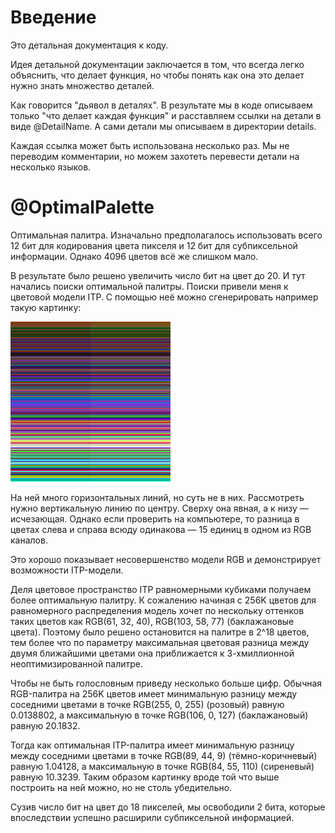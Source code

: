 # Введение
Это детальная документация к коду.

Идея детальной документации заключается в том, что всегда
легко объяснить, что делает функция, но чтобы понять как
она это делает нужно знать множество деталей.

Как говорится "дьявол в деталях". В результате мы в коде
описываем только "что делает каждая функция" и расставляем
ссылки на детали в виде @DetailName. А сами детали мы
описываем в директории details.

Каждая ссылка может быть использована несколько раз.
Мы не переводим комментарии, но можем захотеть перевести
детали на несколько языков.

# @OptimalPalette
Оптимальная палитра. Изначально предполагалось использовать
всего 12 бит для кодирования цвета пикселя и 12 бит для
субпиксельной информации. Однако 4096 цветов всё же слишком мало.

В результате было решено увеличить число бит на цвет до 20.
И тут начались поиски оптимальной палитры. Поиски привели
меня к цветовой модели ITP. С помощью неё можно сгенерировать
например такую картинку:

![Несовершенство цветовой модели RGB](../pictures/difftest.png)

На ней много горизонтальных линий, но суть не в них.
Рассмотреть нужно вертикальную линию по центру. Сверху она явная,
а к низу &mdash; исчезающая. Однако если проверить на компьютере,
то разница в цветах слева и справа всюду одинакова &mdash;
15 единиц в одном из RGB каналов.

Это хорошо показывает несовершенство модели RGB и демонстрирует
возможности ITP-модели.

Деля цветовое пространство ITP равномерными кубиками получаем
более оптимальную палитру. К сожалению начиная с 256K цветов для
равномерного распределения модель хочет по нескольку оттенков
таких цветов как RGB(61, 32, 40), RGB(103, 58, 77)
(баклажановые цвета). Поэтому было решено остановится на палитре в
2^18 цветов, тем более что по параметру максимальная цветовая
разница между двумя ближайшими цветами она приближается к
3-хмиллионной неоптимизированной палитре.

Чтобы не быть голословным приведу несколько больше цифр.
Обычная RGB-палитра на 256K цветов имеет минимальную разницу
между соседними цветами в точке RGB(255, 0, 255) (розовый)
равную 0.0138802, а максимальную в точке RGB(106, 0, 127) (баклажановый)
равную 20.1832.

Тогда как оптимальная ITP-палитра имеет минимальную разницу
между соседними цветами в точке RGB(89, 44, 9) (тёмно-коричневый)
равную 1.04128, а максимальную в точке RGB(84, 55, 110) (сиреневый)
равную 10.3239. Таким образом картинку вроде той что выше построить
на ней можно, но не столь убедительно.

Сузив число бит на цвет до 18 пикселей, мы освободили 2 бита, которые
впоследствии успешно расширили субпиксельной информацией.
